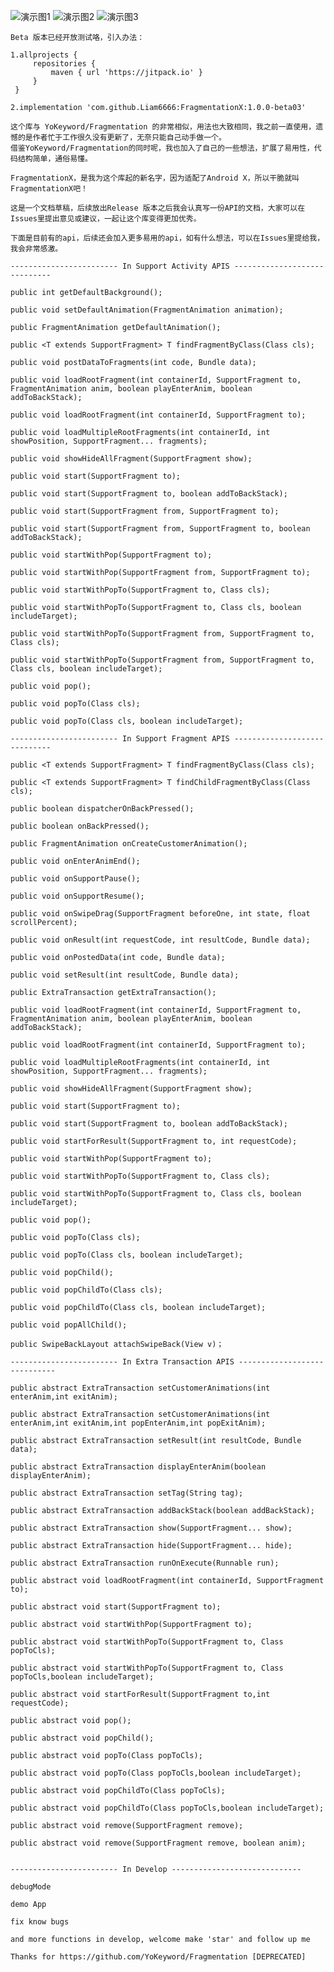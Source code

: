 
   ![演示图1](https://github.com/Liam6666/FragmentationX/blob/master/screenshot/%E6%88%AA%E5%9B%BE1.png)
   ![演示图2](https://github.com/Liam6666/FragmentationX/blob/master/screenshot/%E6%88%AA%E5%9B%BE2.png)
   ![演示图3](https://github.com/Liam6666/FragmentationX/blob/master/screenshot/%E6%88%AA%E5%9B%BE3.png)
   
    Beta 版本已经开放测试咯，引入办法：
    
    1.allprojects {
         repositories {
             maven { url 'https://jitpack.io' }
         }
     }
     
    2.implementation 'com.github.Liam6666:FragmentationX:1.0.0-beta03'
   
    这个库与 YoKeyword/Fragmentation 的非常相似，用法也大致相同，我之前一直使用，遗憾的是作者忙于工作很久没有更新了，无奈只能自己动手做一个。
    借鉴YoKeyword/Fragmentation的同时呢，我也加入了自己的一些想法，扩展了易用性，代码结构简单，通俗易懂。
    
    FragmentationX，是我为这个库起的新名字，因为适配了Android X，所以干脆就叫FragmentationX吧！
    
    这是一个文档草稿，后续放出Release 版本之后我会认真写一份API的文档，大家可以在Issues里提出意见或建议，一起让这个库变得更加优秀。
    
    下面是目前有的api，后续还会加入更多易用的api，如有什么想法，可以在Issues里提给我，我会非常感激。
    
    ------------------------ In Support Activity APIS -----------------------------
    
    public int getDefaultBackground();

    public void setDefaultAnimation(FragmentAnimation animation);

    public FragmentAnimation getDefaultAnimation();

    public <T extends SupportFragment> T findFragmentByClass(Class cls);

    public void postDataToFragments(int code, Bundle data);

    public void loadRootFragment(int containerId, SupportFragment to, FragmentAnimation anim, boolean playEnterAnim, boolean addToBackStack);

    public void loadRootFragment(int containerId, SupportFragment to);

    public void loadMultipleRootFragments(int containerId, int showPosition, SupportFragment... fragments);

    public void showHideAllFragment(SupportFragment show);

    public void start(SupportFragment to);

    public void start(SupportFragment to, boolean addToBackStack);

    public void start(SupportFragment from, SupportFragment to);

    public void start(SupportFragment from, SupportFragment to, boolean addToBackStack);

    public void startWithPop(SupportFragment to);

    public void startWithPop(SupportFragment from, SupportFragment to);

    public void startWithPopTo(SupportFragment to, Class cls);

    public void startWithPopTo(SupportFragment to, Class cls, boolean includeTarget);

    public void startWithPopTo(SupportFragment from, SupportFragment to, Class cls);

    public void startWithPopTo(SupportFragment from, SupportFragment to, Class cls, boolean includeTarget);

    public void pop();

    public void popTo(Class cls);

    public void popTo(Class cls, boolean includeTarget);
        
    ------------------------ In Support Fragment APIS -----------------------------
    
    public <T extends SupportFragment> T findFragmentByClass(Class cls);

    public <T extends SupportFragment> T findChildFragmentByClass(Class cls);

    public boolean dispatcherOnBackPressed();

    public boolean onBackPressed();

    public FragmentAnimation onCreateCustomerAnimation();

    public void onEnterAnimEnd();

    public void onSupportPause();

    public void onSupportResume();

    public void onSwipeDrag(SupportFragment beforeOne, int state, float scrollPercent);

    public void onResult(int requestCode, int resultCode, Bundle data);

    public void onPostedData(int code, Bundle data);

    public void setResult(int resultCode, Bundle data);

    public ExtraTransaction getExtraTransaction();

    public void loadRootFragment(int containerId, SupportFragment to, FragmentAnimation anim, boolean playEnterAnim, boolean addToBackStack);

    public void loadRootFragment(int containerId, SupportFragment to);

    public void loadMultipleRootFragments(int containerId, int showPosition, SupportFragment... fragments);

    public void showHideAllFragment(SupportFragment show);

    public void start(SupportFragment to);

    public void start(SupportFragment to, boolean addToBackStack);

    public void startForResult(SupportFragment to, int requestCode);

    public void startWithPop(SupportFragment to);

    public void startWithPopTo(SupportFragment to, Class cls);

    public void startWithPopTo(SupportFragment to, Class cls, boolean includeTarget);

    public void pop();

    public void popTo(Class cls);

    public void popTo(Class cls, boolean includeTarget);

    public void popChild();

    public void popChildTo(Class cls);

    public void popChildTo(Class cls, boolean includeTarget);

    public void popAllChild();
    
    public SwipeBackLayout attachSwipeBack(View v)；
    
    ------------------------ In Extra Transaction APIS -----------------------------
    
    public abstract ExtraTransaction setCustomerAnimations(int enterAnim,int exitAnim);

    public abstract ExtraTransaction setCustomerAnimations(int enterAnim,int exitAnim,int popEnterAnim,int popExitAnim);

    public abstract ExtraTransaction setResult(int resultCode, Bundle data);

    public abstract ExtraTransaction displayEnterAnim(boolean displayEnterAnim);

    public abstract ExtraTransaction setTag(String tag);

    public abstract ExtraTransaction addBackStack(boolean addBackStack);

    public abstract ExtraTransaction show(SupportFragment... show);

    public abstract ExtraTransaction hide(SupportFragment... hide);

    public abstract ExtraTransaction runOnExecute(Runnable run);

    public abstract void loadRootFragment(int containerId, SupportFragment to);

    public abstract void start(SupportFragment to);

    public abstract void startWithPop(SupportFragment to);

    public abstract void startWithPopTo(SupportFragment to, Class popToCls);

    public abstract void startWithPopTo(SupportFragment to, Class popToCls,boolean includeTarget);

    public abstract void startForResult(SupportFragment to,int requestCode);

    public abstract void pop();

    public abstract void popChild();

    public abstract void popTo(Class popToCls);

    public abstract void popTo(Class popToCls,boolean includeTarget);

    public abstract void popChildTo(Class popToCls);

    public abstract void popChildTo(Class popToCls,boolean includeTarget);

    public abstract void remove(SupportFragment remove);

    public abstract void remove(SupportFragment remove, boolean anim);

 
    ------------------------ In Develop -----------------------------
    
    debugMode
    
    demo App
    
    fix know bugs
    
    and more functions in develop, welcome make 'star' and follow up me
    
    Thanks for https://github.com/YoKeyword/Fragmentation [DEPRECATED] 
